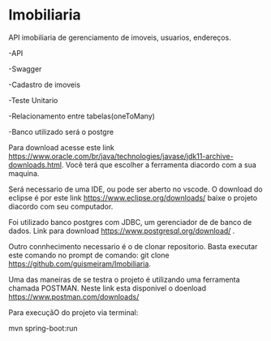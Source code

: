 # Imobiliaria
API imobiliaria de gerenciamento de imoveis, usuarios, endereços.

-API

-Swagger

-Cadastro de imoveis

-Teste Unitario

-Relacionamento entre tabelas(oneToMany)

-Banco utilizado será o postgre

Para download acesse este link https://www.oracle.com/br/java/technologies/javase/jdk11-archive-downloads.html. Você terá que escolher a ferramenta diacordo com a sua maquina.

Será necessario de uma IDE, ou pode ser aberto no vscode. O download do eclipse é por este link https://www.eclipse.org/downloads/ baixe o projeto diacordo com seu computador.

Foi utilizado banco postgres com JDBC, um gerenciador de de banco de dados. Link para download https://www.postgresql.org/download/ .

Outro connhecimento necessario é o de clonar repositorio. Basta executar este comando no prompt de comando: git clone https://github.com/guismeiram/Imobiliaria.

Uma das maneiras de se testra o projeto é utilizando uma ferramenta chamada POSTMAN. Neste link esta disponivel o doenload https://www.postman.com/downloads/

Para execuçãO do projeto via terminal:

mvn spring-boot:run

